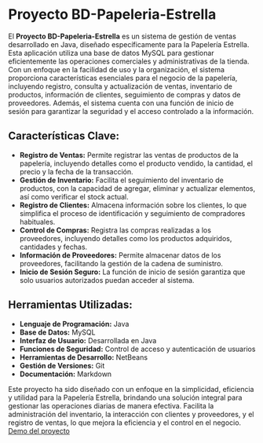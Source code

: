# Proyecto BD-Papeleria-Estrella

El **Proyecto BD-Papeleria-Estrella** es un sistema de gestión de ventas desarrollado en Java, diseñado específicamente para la Papelería Estrella. Esta aplicación utiliza una base de datos MySQL para gestionar eficientemente las operaciones comerciales y administrativas de la tienda. Con un enfoque en la facilidad de uso y la organización, el sistema proporciona características esenciales para el negocio de la papelería, incluyendo registro, consulta y actualización de ventas, inventario de productos, información de clientes, seguimiento de compras y datos de proveedores. Además, el sistema cuenta con una función de inicio de sesión para garantizar la seguridad y el acceso controlado a la información.

## Características Clave:
- **Registro de Ventas:** Permite registrar las ventas de productos de la papelería, incluyendo detalles como el producto vendido, la cantidad, el precio y la fecha de la transacción.
- **Gestión de Inventario:** Facilita el seguimiento del inventario de productos, con la capacidad de agregar, eliminar y actualizar elementos, así como verificar el stock actual.
- **Registro de Clientes:** Almacena información sobre los clientes, lo que simplifica el proceso de identificación y seguimiento de compradores habituales.
- **Control de Compras:** Registra las compras realizadas a los proveedores, incluyendo detalles como los productos adquiridos, cantidades y fechas.
- **Información de Proveedores:** Permite almacenar datos de los proveedores, facilitando la gestión de la cadena de suministro.
- **Inicio de Sesión Seguro:** La función de inicio de sesión garantiza que solo usuarios autorizados puedan acceder al sistema.

## Herramientas Utilizadas:
- **Lenguaje de Programación:** Java
- **Base de Datos:** MySQL
- **Interfaz de Usuario:** Desarrollada en Java
- **Funciones de Seguridad:** Control de acceso y autenticación de usuarios
- **Herramientas de Desarrollo:** NetBeans
- **Gestión de Versiones:** Git
- **Documentación:** Markdown

Este proyecto ha sido diseñado con un enfoque en la simplicidad, eficiencia y utilidad para la Papelería Estrella, brindando una solución integral para gestionar las operaciones diarias de manera efectiva. Facilita la administración del inventario, la interacción con clientes y proveedores, y el registro de ventas, lo que mejora la eficiencia y el control en el negocio.
[Demo del proyecto](https://drive.google.com/file/d/1O_QwXw_yfwn_ZvH_Rz9waw6NwZN2rGH1/view?usp=sharing)
